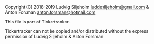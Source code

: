 

Copyright (C) 2018-2019 Ludvig Siljeholm <luddesiljeholm@gmail.com> & Anton Forsman <anton.forsman@hotmail.com>



This file is part of Tickertracker.


Tickertracker can not be copied and/or distributed without the express
permission of Ludvig Siljeholm & Anton Forsman